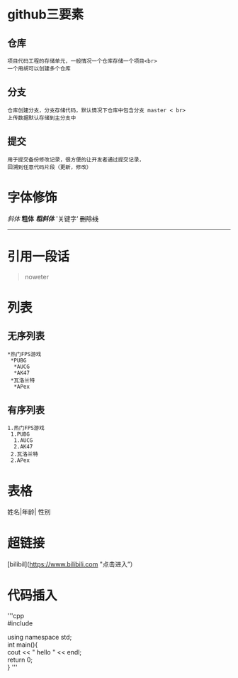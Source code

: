 # github三要素
## 仓库
    项目代码工程的存储单元，一般情况一个仓库存储一个项目<br>
    一个用胡可以创建多个仓库
## 分支
    仓库创建分支，分支存储代码，默认情况下仓库中包含分支 master < br>
    上传数据默认存储到主分支中
## 提交
    用于提交备份修改记录，很方便的让开发者通过提交记录，
    回溯到任意代码片段（更新，修改）

# 字体修饰

  *斜体* **粗体** ***粗斜体*** '关键字‘ ~~删除线~~
  
  ---

# 引用一段话
  > noweter
 
# 列表
## 无序列表
    *热门FPS游戏
     *PUBG
      *AUCG
      *AK47
     *瓦洛兰特
      *APex
## 有序列表
    1.热门FPS游戏
     1.PUBG
      1.AUCG
      2.AK47
     2.瓦洛兰特
     2.APex
# 表格
 姓名|年龄| 性别

# 超链接
  [bilibil](https://www.bilibili.com "点击进入”）
# 代码插入
'''cpp <br>
   #include<iostream> <br>

   using namespace std; <br>
   int main(){           <br>
    cout << " hello " << endl; <br>
   return 0; <br>
   }
'''

